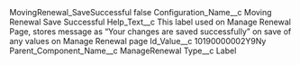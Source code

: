 <?xml version="1.0" encoding="UTF-8"?>
<CustomMetadata xmlns="http://soap.sforce.com/2006/04/metadata" xmlns:xsi="http://www.w3.org/2001/XMLSchema-instance" xmlns:xsd="http://www.w3.org/2001/XMLSchema">
    <label>MovingRenewal_SaveSuccessful</label>
    <protected>false</protected>
    <values>
        <field>Configuration_Name__c</field>
        <value xsi:type="xsd:string">Moving Renewal Save Successful</value>
    </values>
    <values>
        <field>Help_Text__c</field>
        <value xsi:type="xsd:string">This label used on Manage Renewal Page, stores message as “Your changes are saved successfully” on save of any values on Manage Renewal page</value>
    </values>
    <values>
        <field>Id_Value__c</field>
        <value xsi:type="xsd:string">10190000002Y9Ny</value>
    </values>
    <values>
        <field>Parent_Component_Name__c</field>
        <value xsi:type="xsd:string">ManageRenewal</value>
    </values>
    <values>
        <field>Type__c</field>
        <value xsi:type="xsd:string">Label</value>
    </values>
</CustomMetadata>
